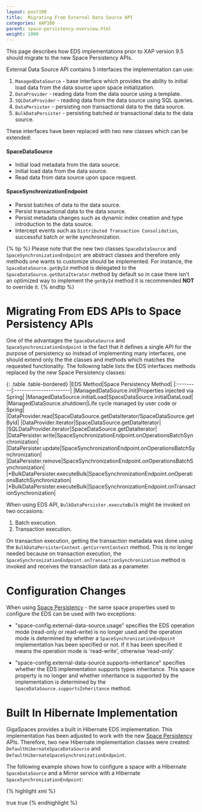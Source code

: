 ```yaml
---
layout: post100
title:  Migrating From External Data Source API
categories: XAP100
parent: space-persistency-overview.html
weight: 1000
---
```


This page describes how EDS implementations prior to XAP version 9.5 should migrate to the new Space Persistency APIs.


External Data Source API contains 5 interfaces the implementation can use:

1. `ManagedDataSource` - base interface which provides the ability to initial load data from the data source upon space initialization.
1. `DataProvider` - reading data from the data source using a template.
1. `SQLDataProvider` - reading data from the data source using SQL queries.
1. `DataPersister` - persisting non transactional data to the data source.
1. `BulkDataPersister` - persisting batched or transactional data to the data source.

These interfaces have been replaced with two new classes which can be extended:

#### SpaceDataSource

- Initial load metadata from the data source.
- Initial load data from the data source.
- Read data from data source upon space request.

#### SpaceSynchronizationEndpoint

- Persist batches of data to the data source.
- Persist transactional data to the data source.
- Persist metadata changes such as dynamic index creation and type introduction to the data source.
- Intercept events such as `Distributed Transaction Consolidation`, successful batch or write synchronization.

{% tip %}
Please note that the new two classes `SpaceDataSource` and `SpaceSynchronizationEndpoint` are abstract classes and therefore only methods one wants to customize should be implemented. For instance, the `SpaceDataSource.getById` method is delegated to the `SpaceDataSource.getDataIterator` method by default so in case there isn't an optimized way to implement the `getById` method it is recommended **NOT** to override it.
{% endtip %}

# Migrating From EDS APIs to Space Persistency APIs

One of the advantages the `SpaceDataSource` and `SpaceSynchronizationEndpoint` is the fact that it defines a single API for the purpose of persistency so instead of implementing many interfaces, one should extend only the the classes and methods which matches the requested functionality.
The following table lists the EDS interfaces methods replaced by the new Space Persistency classes:

{: .table .table-bordered}
|EDS Method|Space Persistency Method|
|:---------|:-----------------------|
|ManagedDataSource.init|Properties injected via Spring|
|ManagedDataSource.initialLoad|SpaceDataSource.initialDataLoad|
|ManagedDataSource.shutdown|Life cycle managed by user code or Spring|
|DataProvider.read|SpaceDataSource.getDataIterator/SpaceDataSource.getById|
|DataProvider.iterator|SpaceDataSource.getDataIterator|
|SQLDataProvider.iterator|SpaceDataSource.getDataIterator|
|DataPersister.write|SpaceSynchronizationEndpoint.onOperationsBatchSynchronization|
|DataPersister.update|SpaceSynchronizationEndpoint.onOperationsBatchSynchronization|
|DataPersister.remove|SpaceSynchronizationEndpoint.onOperationsBatchSynchronization|
|*BulkDataPersister.executeBulk|SpaceSynchronizationEndpoint.onOperationsBatchSynchronization|
|*BulkDataPersister.executeBulk|SpaceSynchronizationEndpoint.onTransactionSynchronization|

When using EDS API, `BulkDataPersister.executeBulk` might be invoked on two occasions:

1. Batch execution.
1. Transaction execution.

On transaction execution, getting the transaction metadata was done using the `BulkDataPersisterContext.getCurrentContext` method. This is no longer needed because on transaction execution, the `SpaceSynchronizationEndpoint.onTransactionSynchronization` method is invoked and receives the transaction data as a parameter.

# Configuration Changes

When using [Space Persistency](./space-persistency.html) - the same space properties used to configure the EDS can be used with two exceptions:

- "space-config.external-data-source.usage" specifies the EDS operation mode (read-only or read-write) is no longer used and the operation mode is determined by whether a `SpaceSynchronizationEndpoint` implementation has been specified or not. If it has been specified it means the operation mode is 'read-write', otherwise 'read-only'.

- "space-config.external-data-source.supports-inheritance" specifies whether the EDS implementation supports types inheritance. This space property is no longer and whether inheritance is supported by the implementation is determined by the `SpaceDataSource.supportsInheritance` method.

# Built In Hibernate Implementation

GigaSpaces provides a built in Hibernate EDS implementation. This implementation has been adjusted to work with the new [Space Persistency](./space-persistency.html) APIs. Therefore, two new Hibernate implementation classes were created: `DefaultHibernateSpaceDataSource` and `DefaultHibernateSpaceSynchronizationEndpoint`.

The following example shows how to configure a space with a Hibernate `SpaceDataSource` and a Mirror service with a Hibernate `SpaceSynchronizationEndpoint`:

{% highlight xml %}
<!-- SPACE -->
<bean id="hibernateSpaceDataSource" class="org.openspaces.persistency.hibernate.DefaultHibernateSpaceDataSourceFactoryBean">
    <property name="sessionFactory" ref="sessionFactory"/>
    <property name="initialLoadChunkSize" value="2000"/>
</bean>
<os-core:space id="space" url="/./space" schema="persistent"
    mirror="true" space-data-source="hibernateSpaceDataSource">
    <os-core:properties>
        <props>
            <prop key="cluster-config.cache-loader.external-data-source">true</prop>
            <prop key="cluster-config.cache-loader.central-data-source">true</prop>
        </props>
    </os-core:properties>
</os-core:space>

<!-- MIRROR -->
<bean id="hibernateSpaceSynchronizationEndpoint" class="org.openspaces.persistency.hibernate.DefaultHibernateSpaceSynchronizationEndpointFactoryBean">
    <property name="sessionFactory" ref="sessionFactory"/>
</bean>
<os-core:mirror id="mirror" url="/./mirror-service" space-sync-endpoint="hibernateSpaceSynchronizationEndpoint" operation-grouping="group-by-space-transaction">
    <os-core:source-space name="mySpace" partitions="2" backups="1"/>
</os-core:mirror>
{% endhighlight %}
